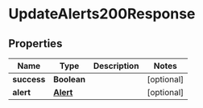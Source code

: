 

# UpdateAlerts200Response


## Properties

| Name | Type | Description | Notes |
|------------ | ------------- | ------------- | -------------|
|**success** | **Boolean** |  |  [optional] |
|**alert** | [**Alert**](Alert.md) |  |  [optional] |



